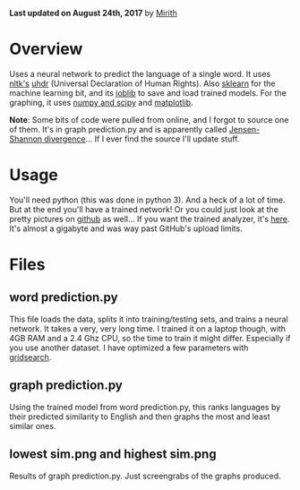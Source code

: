 **Last updated on August 24th, 2017** by [Mirith](https://github.com/Mirith)

# Overview

Uses a neural network to predict the language of a single word.  It uses [nltk's](http://www.nltk.org/) [uhdr](http://research.ics.aalto.fi/cog/data/udhr/) (Universal Declaration of Human Rights).  Also [sklearn](http://scikit-learn.org/stable/modules/classes.html) for the machine learning bit, and its [joblib](https://pythonhosted.org/joblib/generated/joblib.load.html#joblib.load) to save and load trained models.  For the graphing, it uses [numpy and scipy](https://docs.scipy.org/doc/) and [matplotlib](https://matplotlib.org/).  



**Note**:  Some bits of code were pulled from online, and I forgot to source one of them.  It's in graph prediction.py and is apparently called [Jensen-Shannon divergence](https://stackoverflow.com/questions/15880133/jensen-shannon-divergence)...  If I ever find the source I'll update stuff.  

# Usage

You'll need python (this was done in python 3).  And a heck of a lot of time.  But at the end you'll have a trained network!  Or you could just look at the pretty pictures on [github](https://github.com/Mirith/word-language-prediction) as well...  If you want the trained analyzer, it's [here](https://drive.google.com/file/d/0ByNf-Gd6Z75pMm9JamZKaVlKa0U/view?usp=sharing).  It's almost a gigabyte and was way past GitHub's upload limits.  

# Files

## word prediction.py

This file loads the data, splits it into training/testing sets, and trains a neural network.  It takes a very, very long time.  I trained it on a laptop though, with 4GB RAM and a 2.4 Ghz CPU, so the time to train it might differ.  Especially if you use another dataset.  I have optimized a few parameters with [gridsearch](http://scikit-learn.org/stable/modules/grid_search.html).  

## graph prediction.py

Using the trained model from word prediction.py, this ranks languages by their predicted similarity to English and then graphs the most and least similar ones.  

## lowest sim.png and highest sim.png

Results of graph prediction.py.  Just screengrabs of the graphs produced.  


